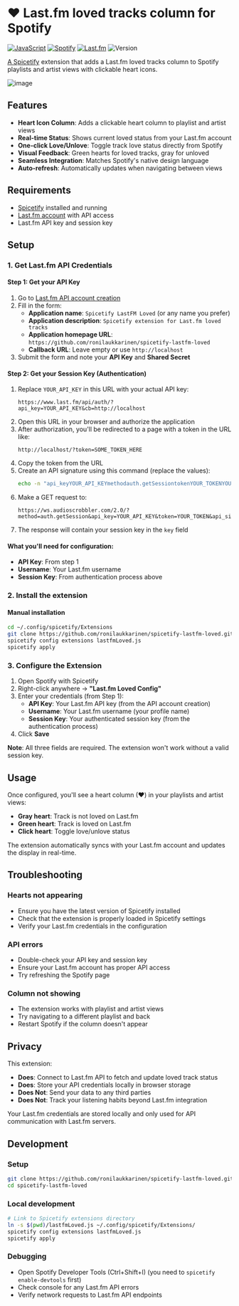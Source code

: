 # ❤️ Last.fm loved tracks column for Spotify

[![JavaScript](https://img.shields.io/badge/JavaScript-F7DF1E?style=for-the-badge&logo=javascript&logoColor=black)](https://developer.mozilla.org/en-US/docs/Web/JavaScript)
[![Spotify](https://img.shields.io/badge/Spotify-1ED760?style=for-the-badge&logo=spotify&logoColor=white)](https://spicetify.app/)
[![Last.fm](https://img.shields.io/badge/Last.fm-D51007?style=for-the-badge&logo=last.fm&logoColor=white)](https://last.fm/) ![Version](https://img.shields.io/badge/version-1.1.1-blue?style=for-the-badge)

[A Spicetify](https://github.com/spicetify) extension that adds a Last.fm loved tracks column to Spotify playlists and artist views with clickable heart icons.

![image](https://github.com/user-attachments/assets/f8e4182c-4f5f-47de-b280-5aa0327cfe3e)

## Features

- **Heart Icon Column**: Adds a clickable heart column to playlist and artist views
- **Real-time Status**: Shows current loved status from your Last.fm account
- **One-click Love/Unlove**: Toggle track love status directly from Spotify
- **Visual Feedback**: Green hearts for loved tracks, gray for unloved
- **Seamless Integration**: Matches Spotify's native design language
- **Auto-refresh**: Automatically updates when navigating between views

## Requirements

- [Spicetify](https://spicetify.app/) installed and running
- [Last.fm account](https://last.fm/) with API access
- Last.fm API key and session key

## Setup

### 1. Get Last.fm API Credentials

#### Step 1: Get your API Key

1. Go to [Last.fm API account creation](https://www.last.fm/api/account/create)
2. Fill in the form:
   - **Application name**: `Spicetify LastFM Loved` (or any name you prefer)
   - **Application description**: `Spicetify extension for Last.fm loved tracks`
   - **Application homepage URL**: `https://github.com/ronilaukkarinen/spicetify-lastfm-loved`
   - **Callback URL**: Leave empty or use `http://localhost`
3. Submit the form and note your **API Key** and **Shared Secret**

#### Step 2: Get your Session Key (Authentication)

1. Replace `YOUR_API_KEY` in this URL with your actual API key:
   ```
   https://www.last.fm/api/auth/?api_key=YOUR_API_KEY&cb=http://localhost
   ```
2. Open this URL in your browser and authorize the application
3. After authorization, you'll be redirected to a page with a token in the URL like:
   ```
   http://localhost/?token=SOME_TOKEN_HERE
   ```
4. Copy the token from the URL
5. Create an API signature using this command (replace the values):
   ```bash
   echo -n "api_keyYOUR_API_KEYmethodauth.getSessiontokenYOUR_TOKENYOUR_SHARED_SECRET" | md5sum | cut -d' ' -f1
   ```
6. Make a GET request to:
   ```
   https://ws.audioscrobbler.com/2.0/?method=auth.getSession&api_key=YOUR_API_KEY&token=YOUR_TOKEN&api_sig=YOUR_MD5_HASH&format=json
   ```
7. The response will contain your session key in the `key` field

#### What you'll need for configuration:

- **API Key**: From step 1
- **Username**: Your Last.fm username  
- **Session Key**: From authentication process above

### 2. Install the extension

#### Manual installation

```bash
cd ~/.config/spicetify/Extensions
git clone https://github.com/ronilaukkarinen/spicetify-lastfm-loved.git
spicetify config extensions lastfmLoved.js
spicetify apply
```

### 3. Configure the Extension

1. Open Spotify with Spicetify
2. Right-click anywhere → **"Last.fm Loved Config"**
3. Enter your credentials (from Step 1):
   - **API Key**: Your Last.fm API key (from the API account creation)
   - **Username**: Your Last.fm username (your profile name)
   - **Session Key**: Your authenticated session key (from the authentication process)
4. Click **Save**

**Note**: All three fields are required. The extension won't work without a valid session key.

## Usage

Once configured, you'll see a heart column (♥) in your playlists and artist views:

- **Gray heart**: Track is not loved on Last.fm
- **Green heart**: Track is loved on Last.fm
- **Click heart**: Toggle love/unlove status

The extension automatically syncs with your Last.fm account and updates the display in real-time.

## Troubleshooting

### Hearts not appearing

- Ensure you have the latest version of Spicetify installed
- Check that the extension is properly loaded in Spicetify settings
- Verify your Last.fm credentials in the configuration

### API errors

- Double-check your API key and session key
- Ensure your Last.fm account has proper API access
- Try refreshing the Spotify page

### Column not showing

- The extension works with playlist and artist views
- Try navigating to a different playlist and back
- Restart Spotify if the column doesn't appear

## Privacy

This extension:

- **Does**: Connect to Last.fm API to fetch and update loved track status
- **Does**: Store your API credentials locally in browser storage
- **Does Not**: Send your data to any third parties
- **Does Not**: Track your listening habits beyond Last.fm integration

Your Last.fm credentials are stored locally and only used for API communication with Last.fm servers.

## Development

### Setup

```bash
git clone https://github.com/ronilaukkarinen/spicetify-lastfm-loved.git
cd spicetify-lastfm-loved
```

### Local development

```bash
# Link to Spicetify extensions directory
ln -s $(pwd)/lastfmLoved.js ~/.config/spicetify/Extensions/
spicetify config extensions lastfmLoved.js
spicetify apply
```

### Debugging

- Open Spotify Developer Tools (Ctrl+Shift+I) (you need to `spicetify enable-devtools` first)
- Check console for any Last.fm API errors
- Verify network requests to Last.fm API endpoints
